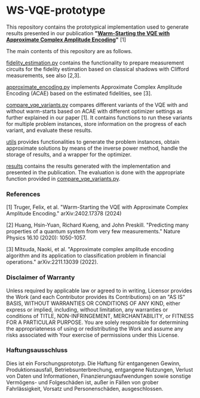 # WS-VQE-prototype

This repository contains the prototypical implementation used to generate results presented in our publication **"[Warm-Starting the VQE with Approximate Complex Amplitude Encoding](https://arxiv.org/abs/2402.17378)"** [1]

The main contents of this repository are as follows.

[fidelity_estimation.py](fidelity_estimation.py) contains the functionality to prepare measurement circuits for the fidelity estimation based on classical shadows with Clifford measurements, see also [2,3].

[approximate_encoding.py](approximate_encoding.py) implements Approximate Complex Amplitude Encoding (ACAE) based on the estimated fidelities, see [3].

[compare_vqe_variants.py](compare_vqe_variants.py) compares different variants of the VQE with and without warm-starts based on ACAE with different optimizer settings as further explained in our paper [1]. It contains functions to run these variants for multiple problem instances, store information on the progress of each variant, and evaluate these results.

[utils](utils) provides functionalities to generate the problem instances, obtain approximate solutions by means of the inverse power method, handle the storage of results, and a wrapper for the optimizer.

[results](results) contains the results generated with the implementation and presented in the publication. The evaluation is done with the appropriate function provided in [compare_vqe_variants.py](compare_vqe_variants.py).

### References
[1] Truger, Felix, et al. "Warm-Starting the VQE with Approximate Complex Amplitude Encoding." arXiv:2402.17378 (2024)

[2] Huang, Hsin-Yuan, Richard Kueng, and John Preskill. "Predicting many properties of a quantum system from very few measurements." Nature Physics 16.10 (2020): 1050-1057.

[3] Mitsuda, Naoki, et al. "Approximate complex amplitude encoding algorithm and its application to classification problem in financial operations." arXiv:2211.13039 (2022).

### Disclaimer of Warranty

Unless required by applicable law or agreed to in writing, Licensor provides the Work (and each Contributor provides its Contributions) on an "AS IS" BASIS, WITHOUT WARRANTIES OR CONDITIONS OF ANY KIND, either express or implied, including, without limitation, any warranties or conditions of TITLE, NON-INFRINGEMENT, MERCHANTABILITY, or FITNESS FOR A PARTICULAR PURPOSE. You are solely responsible for determining the appropriateness of using or redistributing the Work and assume any risks associated with Your exercise of permissions under this License.

### Haftungsausschluss

Dies ist ein Forschungsprototyp. Die Haftung für entgangenen Gewinn, Produktionsausfall, Betriebsunterbrechung, entgangene Nutzungen, Verlust von Daten und Informationen, Finanzierungsaufwendungen sowie sonstige Vermögens- und Folgeschäden ist, außer in Fällen von grober Fahrlässigkeit, Vorsatz und Personenschäden, ausgeschlossen.
